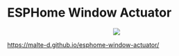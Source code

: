# ESPHome Window Actuator

<p align="center">
    <a href="https://malte-d.github.io/esphome-window-actuator/" alt="Install with esp web tools">
        <img src="https://img.shields.io/badge/ESP_Web_Tools-Install_now-blue" /></a>
</p>

https://malte-d.github.io/esphome-window-actuator/
